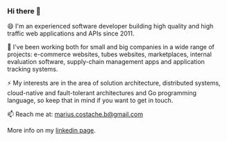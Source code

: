 ### Hi there 👋

<!--
**tacheshun/tacheshun** is a ✨ _special_ ✨ repository because its `README.md` (this file) appears on your GitHub profile.

Here are some ideas to get you started:

- 🔭 I’m currently working on ...
- 🌱 I’m currently learning ...
- 👯 I’m looking to collaborate on ...
- 🤔 I’m looking for help with ...
- 💬 Ask me about ...
- 📫 How to reach me: ...
- 😄 Pronouns: ...
- ⚡ Fun fact: ...
-->

😄 I'm an experienced software developer building high quality and high traffic web applications and APIs since 2011.

🌱 I've been working both for small and big companies in a wide range of projects: e-commerce websites, tubes websites, marketplaces, internal evaluation software, supply-chain management apps and application tracking systems.

⚡ My interests are in the area of solution architecture, distributed systems, cloud-native and fault-tolerant architectures and Go programming language, so keep that in mind if you want to get in touch.

📫 Reach me at: marius.costache.b@gmail.com

More info on my <a href="https://www.linkedin.com/in/mariuscostache/">linkedin page</a>.
